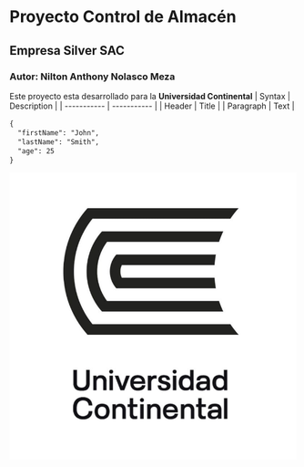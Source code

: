 # Proyecto Control de Almacén
## Empresa Silver SAC
### Autor: Nilton Anthony Nolasco Meza
Este proyecto esta  desarrollado para la **Universidad Continental**
| Syntax | Description |
| ----------- | ----------- |
| Header | Title |
| Paragraph | Text |
```
{
  "firstName": "John",
  "lastName": "Smith",
  "age": 25
}
```
![logo UC](unicontinental.jpg)
